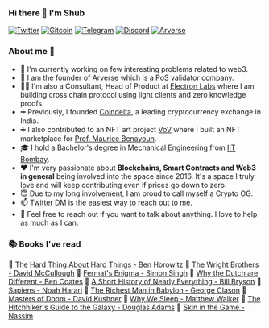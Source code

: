 ### Hi there 👋 I'm Shub

<p>
    <a href="https://twitter.com/sy100x" target="_blank"><img alt="Twitter"
        src="https://img.shields.io/badge/Twitter-1DA1F2?style=for-the-badge&logo=twitter&logoColor=white"/></a>
    <a href="https://gitcoin.co/smol-ninja" target="_blank"><img alt="Gitcoin"
        src="https://img.shields.io/badge/Gitcoin-00E2AC?style=for-the-badge"/></a>
    <a href="https://t.me/sy100x" target="_blank"><img alt="Telegram"
        src="https://img.shields.io/badge/Telegram-26A5E4?style=for-the-badge&logo=telegram&logoColor=white"/></a>
    <a href="https://discordapp.com/users/SY#5046" target="_blank"><img alt="Discord"
        src="https://img.shields.io/badge/Discord-5865F2?style=for-the-badge&logo=Discord&logoColor=white"/></a>
    <a href="https://arverse.gg/" target="_blank"><img alt="Arverse"
        src="https://img.shields.io/badge/Stake%20your%20AVAX-8b5cf6?style=for-the-badge&logoColor=white"/></a>
</p>

### About me 💯

- 🔭 I'm currently working on few interesting problems related to web3.
- 🔧 I am the founder of [Arverse](https://arverse.gg/) which is a PoS validator company.
- 👨‍💻 I'm also a Consultant, Head of Product at [Electron Labs](https://electronlabs.org/) where I am building cross chain protocol using light clients and zero knowledge proofs.
- ➕ Previously, I founded [Coindelta](https://web.archive.org/web/20180413171305/https://coindelta.com/), a leading cryptocurrency exchange in India. 
- ➕ I also contributed to an NFT art project [VoV](https://vov.art/) where I built an NFT marketplace for [Prof. Maurice Benayoun](https://www.scm.cityu.edu.hk/people/benayoun-maurice).
- 🎓 I hold a Bachelor's degree in Mechanical Engineering from [IIT Bombay](https://www.iitb.ac.in/).
- ❤️ I'm very passionate about **Blockchains, Smart Contracts and Web3 in general** being involved into the space since 2016. It's a space I truly love and will keep contributing even if prices go down to zero.
- 😇 Due to my long involvement, I am proud to call myself a Crypto OG.
- 📫 [Twitter DM](https://twitter.com/sy100x) is the easiest way to reach out to me.
- 🌱 Feel free to reach out if you want to talk about anything. I love to help as much as I can.

### 📚 Books I've read

📘 [The Hard Thing About Hard Things - Ben Horowitz](https://www.goodreads.com/book/show/18176747-the-hard-thing-about-hard-things) 📘 [The Wright Brothers - David McCullough](https://www.goodreads.com/book/show/22609391-the-wright-brothers) 📘 [Fermat's Enigma - Simon Singh](https://www.goodreads.com/book/show/38412.Fermat_s_Enigma) 📘 [Why the Dutch are Different - Ben Coates](https://www.goodreads.com/book/show/25860139-why-the-dutch-are-different) 📘 [A Short History of Nearly Everything - Bill Bryson](https://www.goodreads.com/book/show/21.A_Short_History_of_Nearly_Everything) 📘 [Sapiens - Noah Harari](https://www.goodreads.com/book/show/23692271-sapiens) 📘 [The Richest Man in Babylon - George Clason](https://www.goodreads.com/book/show/1052.The_Richest_Man_in_Babylon) 📘 [Masters of Doom - David Kushner](https://www.goodreads.com/book/show/222146.Masters_of_Doom) 📘 [Why We Sleep - Matthew Walker](https://www.goodreads.com/book/show/34466963-why-we-sleep) 📘 [The Hitchhiker's Guide to the Galaxy - Douglas Adams](https://www.goodreads.com/book/show/386162.The_Hitchhiker_s_Guide_to_the_Galaxy) 📘 [Skin in the Game - Nassim](https://www.goodreads.com/book/show/36064445-skin-in-the-game)
